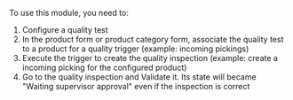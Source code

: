 To use this module, you need to:

1. Configure a quality test
2. In the product form or product category form, associate the quality test to a product for a quality trigger (example: incoming pickings)
3. Execute the trigger to create the quality inspection (example: create a incoming picking for the configured product)
4. Go to the quality inspection and Validate it. Its state will became "Waiting supervisor approval" even if the inspection is correct

